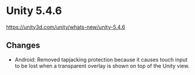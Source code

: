 # Unity 5.4.6

https://unity3d.com/unity/whats-new/unity-5.4.6

## Changes



*   Android: Removed tapjacking protection because it causes touch input to be lost when a transparent overlay is shown on top of the Unity view.